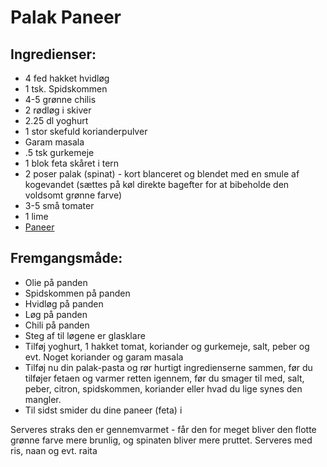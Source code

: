 # Palak Paneer

## Ingredienser:
- 4 fed hakket hvidløg 
- 1 tsk. Spidskommen
- 4-5 grønne chilis
- 2 rødløg i skiver
- 2.25 dl yoghurt
- 1 stor skefuld korianderpulver
- Garam masala
- .5 tsk gurkemeje 
- 1 blok feta skåret i tern
- 2 poser palak (spinat) - kort blanceret og blendet med en smule af kogevandet (sættes på køl direkte bagefter for at bibeholde den voldsomt grønne farve)
- 3-5 små tomater
- 1 lime
- [Paneer](Paneer)

## Fremgangsmåde:
- Olie på panden
- Spidskommen på panden
- Hvidløg på panden
- Løg på panden
- Chili på panden
- Steg af til løgene er glasklare
- Tilføj yoghurt, 1 hakket tomat, koriander og gurkemeje, salt, peber og evt. Noget koriander og garam masala
- Tilføj nu din palak-pasta og rør hurtigt ingredienserne sammen, før du tilføjer fetaen og varmer retten igennem, før du smager til med, salt, peber, citron, spidskommen, koriander eller hvad du lige synes den mangler.
- Til sidst smider du dine paneer (feta) i

Serveres straks den er gennemvarmet - får den for meget bliver den flotte grønne farve mere brunlig, og spinaten bliver mere pruttet. Serveres med ris, naan og evt. raita   
